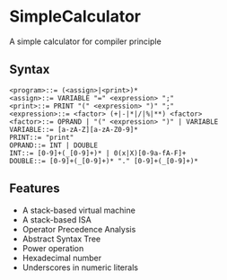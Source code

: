 # SimpleCalculator
A simple calculator for compiler principle

## Syntax

	<program>::= (<assign>|<print>)*
	<assign>::= VARIABLE "=" <expression> ";"
	<print>::= PRINT "(" <expression> ")" ";"
	<expression>::= <factor> (+|-|*|/|%|**) <factor>
	<factor>::= OPRAND | "(" <expression> ")" | VARIABLE
	VARIABLE::= [a-zA-Z][a-zA-Z0-9]*
	PRINT::= "print"
	OPRAND::= INT | DOUBLE
	INT::= [0-9]+(_[0-9]+)* | 0(x|X)[0-9a-fA-F]+
	DOUBLE::= [0-9]+(_[0-9]+)* "." [0-9]+(_[0-9]+)*
## Features

* A stack-based virtual machine
* A stack-based ISA
* Operator Precedence Analysis
* Abstract Syntax Tree
* Power operation
* Hexadecimal number
* Underscores in numeric literals